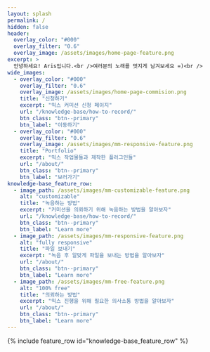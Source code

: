 ```yaml
---
layout: splash
permalink: /
hidden: false
header:
  overlay_color: "#000"
  overlay_filter: "0.6"
  overlay_image: /assets/images/home-page-feature.png
excerpt: >
  안녕하세요! Aris입니다.<br />여러분의 노래를 멋지게 남겨보세요 =)<br />
wide_images:
  - overlay_color: "#000"
    overlay_filter: "0.6"
    overlay_image: /assets/images/home-page-commision.png
    title: "신청하기"
    excerpt: "믹스 커미션 신청 페이지"
    url: "/knowledge-base/how-to-record/"
    btn_class: "btn--primary"
    btn_label: "이동하기"
  - overlay_color: "#000"
    overlay_filter: "0.6"
    overlay_image: /assets/images/mm-responsive-feature.png
    title: "Portfolio"
    excerpt: "믹스 작업물들과 제작한 플러그인들"
    url: "/about/"
    btn_class: "btn--primary"
    btn_label: "보러가기"
knowledge-base_feature_row:
  - image_path: /assets/images/mm-customizable-feature.png
    alt: "customizable"
    title: "녹음하는 방법"
    excerpt: "커미션을 의뢰하기 위해 녹음하는 방법을 알아보자"
    url: "/knowledge-base/how-to-record/"
    btn_class: "btn--primary"
    btn_label: "Learn more"
  - image_path: /assets/images/mm-responsive-feature.png
    alt: "fully responsive"
    title: "파일 보내기"
    excerpt: "녹음 후 알맞게 파일을 보내는 방법을 알아보자"
    url: "/about/"
    btn_class: "btn--primary"
    btn_label: "Learn more"
  - image_path: /assets/images/mm-free-feature.png
    alt: "100% free"
    title: "의뢰하는 방법"
    excerpt: "믹스 진행을 위해 필요한 의사소통 방법을 알아보자"
    url: "/about/"
    btn_class: "btn--primary"
    btn_label: "Learn more" 
---
```


{% include feature_row id="knowledge-base_feature_row" %}
